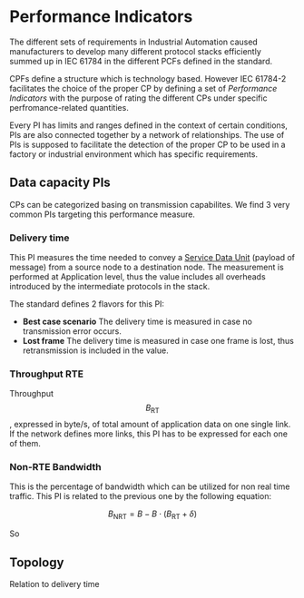 # Performance Indicators

The different sets of requirements in Industrial Automation caused manufacturers to develop many different protocol stacks efficiently summed up in IEC 61784 in the different PCFs defined in the standard.

CPFs define a structure which is technology based. However IEC 61784-2 facilitates the choice of the proper CP by defining a set of _Performance Indicators_ with the purpose of rating the different CPs under specific perfromance-related quantities.

Every PI has limits and ranges defined in the context of certain conditions, PIs are also connected together by a network of relationships. The use of PIs is supposed to facilitate the detection of the proper CP to be used in a factory or industrial environment which has specific requirements.

## Data capacity PIs
CPs can be categorized basing on transmission capabilites. We find 3 very common PIs targeting this performance measure.

### Delivery time
This PI measures the time needed to convey a [Service Data Unit](https://en.wikipedia.org/wiki/Service_data_unit) (payload of message) from a source node to a destination node. The measurement is performed at Application level, thus the value includes all overheads introduced by the intermediate protocols in the stack.

The standard defines 2 flavors for this PI:

- **Best case scenario** The delivery time is measured in case no transmission error occurs.
- **Lost frame** The delivery time is measured in case one frame is lost, thus retransmission is included in the value.

### Throughput RTE
Throughput $$B_{\text{RT}}$$, expressed in byte/s, of total amount of application data on one single link. If the network defines more links, this PI has to be expressed for each one of them.

### Non-RTE Bandwidth
This is the percentage of bandwidth which can be utilized for non real time traffic. This PI is related to the previous one by the following equation:

$$
B_{\text{NRT}} = B - B \cdot (B_{\text{RT}} + \delta)
$$

So

## Topology 
Relation to delivery time